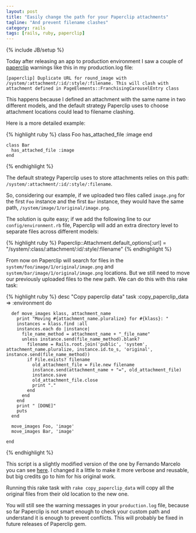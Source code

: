 ```yaml
---
layout: post
title: "Easily change the path for your Paperclip attachments"
tagline: "And prevent filename clashes"
category: rails
tags: [rails, ruby, paperclip]
---
```

{% include JB/setup %}

Today after releasing an app to production environment I saw a couple of
[paperclip](https://github.com/thoughtbot/paperclip) warnings like this 
in my production.log file:

    [paperclip] Duplicate URL for round_image with /system/:attachment/:id/:style/:filename. This will clash with attachment defined in PageElements::FranchisingCarouselEntry class

This happens because I defined an attachment with the same name in two
different models, and the default strategy Paperclip uses to choose
attachment locations could lead to filename clashing.

<!--more-->

Here is a more detailed example:

{% highlight ruby %}
    class Foo
      has_attached_file :image
    end

    class Bar
      has_attached_file :image
    end
{% endhighlight %}

The default strategy Paperclip uses to store attachments relies on this
path: `/system/:attachment/:id/:style/:filename`.

So, considering our example, if we uploaded two files called `image.png`
for the first `Foo` instance and the first `Bar` instance, they would
have the same path, `/system/image/1/original/image.png`.

The solution is quite easy; if we add the following line to our
`config/environment.rb` file, Paperclip will add an extra directory
level to separate files across different models:

{% highlight ruby %}
    Paperclip::Attachment.default_options[:url] = "/system/:class/:attachment/:id/:style/:filename"
{% endhighlight %}

From now on Paperclip will search for files in the
`system/foo/image/1/original/image.png` and
`system/bar/image/1/original/image.png` locations. But we still need to
move our previously uploaded files to the new path. We can do this with
this rake task:

{% highlight ruby %}
    desc "Copy paperclip data"
    task :copy_paperclip_data => :environment do

      def move_images klass, attachment_name
        print "Moving #{attachment_name.pluralize} for #{klass}: "
        instances = klass.find :all
        instances.each do |instance|
          file_name_method = attachment_name + "_file_name"
          unless instance.send(file_name_method).blank?
            filename = Rails.root.join('public', 'system', attachment_name.pluralize, instance.id.to_s, 'original', instance.send(file_name_method))
            if File.exists? filename
              old_attachment_file = File.new filename
              instance.send(attachment_name + "=", old_attachment_file)
              instance.save
              old_attachment_file.close
              print "."
            end
          end
        end
        print " [DONE]"
        puts
      end

      move_images Foo, 'image'
      move_images Bar, 'image'

    end
{% endhighlight %}

This script is a slightly modified version of the one by Fernando
Marcelo you can see [here](http://fernandomarcelo.com/2012/05/paperclip-how-to-move-existing-attachments-to-a-new-path/).
I changed it a little to make it more verbose and reusable, but big
credits go to him for his original work.

Running this rake task with `rake copy_paperclip_data` will copy all the
original files from their old location to the new one.

You will still see the warning messages in your `production.log` file,
because so far Paperclip is not smart enough to check your custom path
and understand it is enough to prevent conflicts. This will probably be
fixed in future releases of Paperclip gem.


